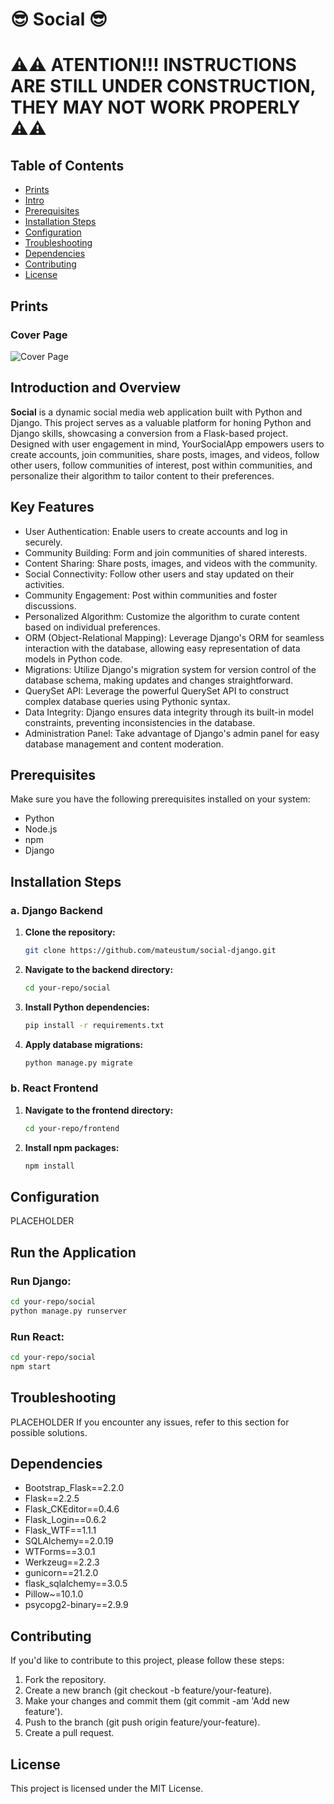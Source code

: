 # 😎 Social 😎
# ⚠️⚠️ ATENTION!!! INSTRUCTIONS ARE STILL UNDER CONSTRUCTION, THEY MAY NOT WORK PROPERLY ⚠️⚠️

## Table of Contents
- [Prints](#prints)
- [Intro](#introduction-and-overview)
- [Prerequisites](#prerequisites)
- [Installation Steps](#installation-steps)
- [Configuration](#configuration)
- [Troubleshooting](#troubleshooting)
- [Dependencies](#dependencies)
- [Contributing](#contributing)
- [License](#license)

## Prints
### Cover Page
![Cover Page](https://github.com/MateusTum/social-django/blob/develop/website-prints/cover-page.png)

## Introduction and Overview
**Social** is a dynamic social media web application built with Python and Django. This project serves as a valuable platform for honing Python and Django skills, showcasing a conversion from a Flask-based project. Designed with user engagement in mind, YourSocialApp empowers users to create accounts, join communities, share posts, images, and videos, follow other users, follow communities of interest, post within communities, and personalize their algorithm to tailor content to their preferences.

## Key Features
- User Authentication: Enable users to create accounts and log in securely.
- Community Building: Form and join communities of shared interests.
- Content Sharing: Share posts, images, and videos with the community.
- Social Connectivity: Follow other users and stay updated on their activities.
- Community Engagement: Post within communities and foster discussions.
- Personalized Algorithm: Customize the algorithm to curate content based on individual preferences.
- ORM (Object-Relational Mapping): Leverage Django's ORM for seamless interaction with the database, allowing easy representation of data models in Python code.
- Migrations: Utilize Django's migration system for version control of the database schema, making updates and changes straightforward.
- QuerySet API: Leverage the powerful QuerySet API to construct complex database queries using Pythonic syntax.
- Data Integrity: Django ensures data integrity through its built-in model constraints, preventing inconsistencies in the database.
- Administration Panel: Take advantage of Django's admin panel for easy database management and content moderation.

## Prerequisites
Make sure you have the following prerequisites installed on your system:

- Python
- Node.js
- npm
- Django

## Installation Steps

### a. Django Backend

1. **Clone the repository:**
   ```bash
   git clone https://github.com/mateustum/social-django.git
   ```
2. **Navigate to the backend directory:**
   ```bash
   cd your-repo/social
   ```
3. **Install Python dependencies:**
   ```bash
   pip install -r requirements.txt
   ```
4. **Apply database migrations:**
   ```bash
   python manage.py migrate
   ```
   
### b. React Frontend
1. **Navigate to the frontend directory:**
   ```bash
   cd your-repo/frontend
   ```
2. **Install npm packages:**
   ```bash
   npm install
   ```
## Configuration
PLACEHOLDER

## Run the Application
### Run Django:
   ```bash
   cd your-repo/social
   python manage.py runserver
   ```
### Run React:
   ```bash
   cd your-repo/social
   npm start
   ```
## Troubleshooting
PLACEHOLDER If you encounter any issues, refer to this section for possible solutions.

## Dependencies
- Bootstrap_Flask==2.2.0
- Flask==2.2.5
- Flask_CKEditor==0.4.6
- Flask_Login==0.6.2
- Flask_WTF==1.1.1
- SQLAlchemy==2.0.19
- WTForms==3.0.1
- Werkzeug==2.2.3
- gunicorn==21.2.0
- flask_sqlalchemy==3.0.5
- Pillow~=10.1.0
- psycopg2-binary==2.9.9

## Contributing
If you'd like to contribute to this project, please follow these steps:

1. Fork the repository.
2. Create a new branch (git checkout -b feature/your-feature).
3. Make your changes and commit them (git commit -am 'Add new feature').
4. Push to the branch (git push origin feature/your-feature).
5. Create a pull request.

## License

<p>This project is licensed under the MIT License.</p>
